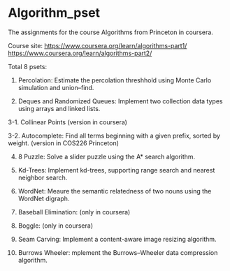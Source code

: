 # Algorithm_pset
The assignments for the course Algorithms from Princeton in coursera.

Course site:
https://www.coursera.org/learn/algorithms-part1/
https://www.coursera.org/learn/algorithms-part2/

Total 8 psets:
1. Percolation: Estimate the percolation threshhold using Monte Carlo simulation and union–find.

2. Deques and Randomized Queues: Implement two collection data types using arrays and linked lists.

3-1. Collinear Points (version in coursera)

3-2. Autocomplete: Find all terms beginning with a given prefix, sorted by weight. (version in COS226 Princeton)

4. 8 Puzzle: Solve a slider puzzle using the A* search algorithm.

5. Kd-Trees: Implement kd-trees, supporting range search and nearest neighbor search.

6. WordNet: Meaure the semantic relatedness of two nouns using the WordNet digraph.

7. Baseball Elimination: (only in coursera)

8. Boggle: (only in coursera)

9. Seam Carving: Implement a content-aware image resizing algorithm.

10. Burrows Wheeler: mplement the Burrows–Wheeler data compression algorithm.



